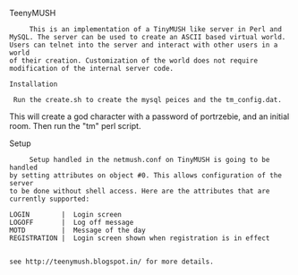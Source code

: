 TeenyMUSH
~~~~~~~~~
     This is an implementation of a TinyMUSH like server in Perl and
MySQL. The server can be used to create an ASCII based virtual world.
Users can telnet into the server and interact with other users in a world
of their creation. Customization of the world does not require
modification of the internal server code. 

Installation
~~~~~~~~~~~~
     Run the create.sh to create the mysql peices and the tm_config.dat.
This will create a god character with a password of portrzebie, and an
initial room. Then run the "tm" perl script.

Setup
~~~~~
     Setup handled in the netmush.conf on TinyMUSH is going to be handled
by setting attributes on object #0. This allows configuration of the server
to be done without shell access. Here are the attributes that are
currently supported:

LOGIN        |  Login screen
LOGOFF       |  Log off message
MOTD         |  Message of the day
REGISTRATION |  Login screen shown when registration is in effect


see http://teenymush.blogspot.in/ for more details.
